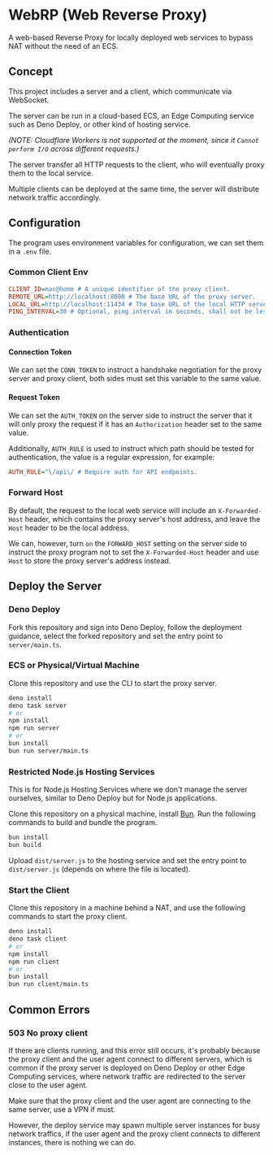# WebRP (Web Reverse Proxy)

A web-based Reverse Proxy for locally deployed web services to bypass NAT
without the need of an ECS.

## Concept

This project includes a server and a client, which communicate via WebSocket.

The server can be run in a cloud-based ECS, an Edge Computing service such as
Deno Deploy, or other kind of hosting service.

_(NOTE: Cloudflare Workers is not supported at the moment, since it_
_`Cannot perform I/O` across different requests.)_

The server transfer all HTTP requests to the client, who will eventually proxy
them to the local service.

Multiple clients can be deployed at the same time, the server will distribute
network traffic accordingly.

## Configuration

The program uses environment variables for configuration, we can set them in a
`.env` file.

### Common Client Env

```ini
CLIENT_ID=mac@home # A unique identifier of the proxy client.
REMOTE_URL=http://localhost:8000 # The base URL of the proxy server.
LOCAL_URL=http://localhost:11434 # The base URL of the local HTTP server.
PING_INTERVAL=30 # Optional, ping interval in seconds, shall not be less than 5.
```

### Authentication

#### Connection Token

We can set the `CONN_TOKEN` to instruct a handshake negotiation for the proxy
server and proxy client, both sides must set this variable to the same value.

#### Request Token

We can set the `AUTH_TOKEN` on the server side to instruct the server that it
will only proxy the request if it has an `Authorization` header set to the same
value.

Additionally, `AUTH_RULE` is used to instruct which path should be tested for
authentication, the value is a regular expression, for example:

```ini
AUTH_RULE=^\/api\/ # Require auth for API endpoints.
```

### Forward Host

By default, the request to the local web service will include an
`X-Forwarded-Host` header, which contains the proxy server's host address, and
leave the `Host` header to be the local address.

We can, however, turn `on` the `FORWARD_HOST` setting on the server side to
instruct the proxy program not to set the `X-Forwarded-Host` header and use
`Host` to store the proxy server's address instead.

## Deploy the Server

### Deno Deploy

Fork this repository and sign into Deno Deploy, follow the deployment guidance,
select the forked repository and set the entry point to `server/main.ts`.

### ECS or Physical/Virtual Machine

Clone this repository and use the CLI to start the proxy server.

```sh
deno install
deno task server
# or
npm install
npm run server
# or
bun install
bun run server/main.ts
```

### Restricted Node.js Hosting Services

This is for Node.js Hosting Services where we don't manage the server ourselves,
similar to Deno Deploy but for Node.js applications.

Clone this repository on a physical machine, install [Bun](https://bun.sh). Run
the following commands to build and bundle the program.

```sh
bun install
bun build
```

Upload `dist/server.js` to the hosting service and set the entry point to
`dist/server.js` (depends on where the file is located).

### Start the Client

Clone this repository in a machine behind a NAT, and use the following commands
to start the proxy client.

```sh
deno install
deno task client
# or
npm install
npm run client
# or
bun install
bun run client/main.ts
```

## Common Errors

### 503 No proxy client

If there are clients running, and this error still occurs, it's probably because
the proxy client and the user agent connect to different servers, which is
common if the proxy server is deployed on Deno Deploy or other Edge Computing
services, where network traffic are redirected to the server close to the user
agent.

Make sure that the proxy client and the user agent are connecting to the same
server, use a VPN if must.

However, the deploy service may spawn multiple server instances for busy network
traffics, if the user agent and the proxy client connects to different
instances, there is nothing we can do.
